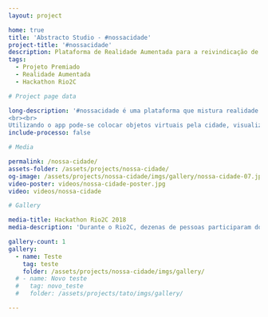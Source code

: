 ```yaml
---
layout: project

home: true
title: 'Abstracto Studio - #nossacidade'
project-title: '#nossacidade'
description: Plataforma de Realidade Aumentada para a reivindicação de melhorias urbanas. Projeto vencedor do Hackathon Rio2C de 2018.
tags:
  - Projeto Premiado
  - Realidade Aumentada
  - Hackathon Rio2C

# Project page data

long-description: '#nossacidade é uma plataforma que mistura realidade aumentada e urbanismo colaborativo. Vencedor do Hackathon Rio 2C de 2018, o aplicativo é uma plataforma de reivindicação de melhorias pontuais em centros urbanos.
<br><br>
Utilizando o app pode-se colocar objetos virtuais pela cidade, visualizá-los em realidade aumentada, tirar fotos e compartilhar: colocar uma lixeira em uma esquina suja, uma árvore em uma rua cinza, bancos para relaxar. Uma plataforma de diálogo entre cidadãos e poder público.'
include-processo: false

# Media

permalink: /nossa-cidade/
assets-folder: /assets/projects/nossa-cidade/
og-image: /assets/projects/nossa-cidade/imgs/gallery/nossa-cidade-07.jpeg
video-poster: videos/nossa-cidade-poster.jpg
video: videos/nossa-cidade

# Gallery

media-title: Hackathon Rio2C 2018
media-description: 'Durante o Rio2C, dezenas de pessoas participaram do Hackathon que promoveu o desenvolvimento de projetos nos seguintes temas: Realidade Aumentada, Realidade Virtual, Inteligência Artificial, Creative Coding e Smart Cities. Durante 3 dias nós criamos o conceito e desenvolvemos o #nossacidade, em Realidade Aumentada utilizando a plataforma Unity.'

gallery-count: 1
gallery:
  - name: Teste
    tag: teste
    folder: /assets/projects/nossa-cidade/imgs/gallery/
  # - name: Novo teste
  #   tag: novo_teste
  #   folder: /assets/projects/tato/imgs/gallery/

---
```

